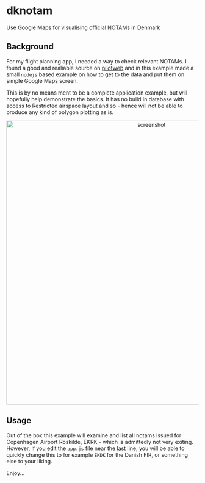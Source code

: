 # dknotam
Use Google Maps for visualising official NOTAMs in Denmark

## Background
For my flight planning app, I needed a way to check relevant NOTAMs. I found a good and realiable source on [pilotweb](https://pilotweb.nas.faa.gov/) and in this example made a small 
`nodejs` based example on how to get to the data and put them on simple Google Maps screen.
<p/>
<p>This is by no means ment to be a complete application example, but will hopefully help demonstrate the basics. It has no build in database with access to Restricted airspace layout and so - hence will not be able to produce any kind of polygon plotting as is.
</p>

<p align="center">
<img width="745" alt="screenshot" src="https://user-images.githubusercontent.com/3058746/35766845-10bff990-08e0-11e8-9871-9b0d90c26bea.png">
</p>

## Usage

Out of the box this example will examine and list all notams issued for Copenhagen Airport Roskilde, EKRK - which is admittedly not very exiting. However, if you edit the
`app.js` file near the last line, you will be able to quickly change this to for example `EKDK` for the Danish FIR, or something else to your liking.

Enjoy...
